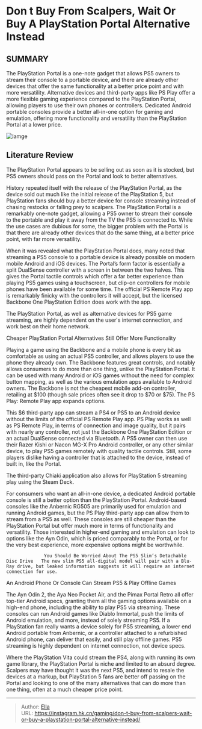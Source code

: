 # Don t Buy From Scalpers, Wait Or Buy A PlayStation Portal Alternative Instead


## SUMMARY 



  The PlayStation Portal is a one-note gadget that allows PS5 owners to stream their console to a portable device, and there are already other devices that offer the same functionality at a better price point and with more versatility.   Alternative devices and third-party apps like PS Play offer a more flexible gaming experience compared to the PlayStation Portal, allowing players to use their own phones or controllers.   Dedicated Android portable consoles provide a better all-in-one option for gaming and emulation, offering more functionality and versatility than the PlayStation Portal at a lower price.  

![iamge](https://static1.srcdn.com/wordpress/wp-content/uploads/2023/12/don-t-feed-the-scalpers-buy-a-better-playstation-portal-alternative-instead.png)

## Literature Review

The PlayStation Portal appears to be selling out as soon as it is stocked, but PS5 owners should pass on the Portal and look to better alternatives.




History repeated itself with the release of the PlayStation Portal, as the device sold out much like the initial release of the PlayStation 5, but PlayStation fans should buy a better device for console streaming instead of chasing restocks or falling prey to scalpers. The PlayStation Portal is a remarkably one-note gadget, allowing a PS5 owner to stream their console to the portable and play it away from the TV the PS5 is connected to. While the use cases are dubious for some, the bigger problem with the Portal is that there are already other devices that do the same thing, at a better price point, with far more versatility.




When it was revealed what the PlayStation Portal does, many noted that streaming a PS5 console to a portable device is already possible on modern mobile Android and iOS devices. The Portal’s form factor is essentially a split DualSense controller with a screen in between the two halves. This gives the Portal tactile controls which offer a far better experience than playing PS5 games using a touchscreen, but clip-on controllers for mobile phones have been available for some time. The official PS Remote Play app is remarkably finicky with the controllers it will accept, but the licensed Backbone One PlayStation Edition does work with the app.



The PlayStation Portal, as well as alternative devices for PS5 game streaming, are highly dependent on the user&#39;s internet connection, and work best on their home network.





 Cheaper PlayStation Portal Alternatives Still Offer More Functionality 
          




Playing a game using the Backbone and a mobile phone is every bit as comfortable as using an actual PS5 controller, and allows players to use the phone they already own. The Backbone features great controls, and notably allows consumers to do more than one thing, unlike the PlayStation Portal. It can be used with many Android or iOS games without the need for complex button mapping, as well as the various emulation apps available to Android owners. The Backbone is not the cheapest mobile add-on controller, retailing at $100 (though sale prices often see it drop to $70 or $75). The PS Play: Remote Play app expands options.


 

This $6 third-party app can stream a PS4 or PS5 to an Android device without the limits of the official PS Remote Play app. PS Play works as well as PS Remote Play, in terms of connection and image quality, but it pairs with nearly any controller, not just the Backbone One PlayStation Edition or an actual DualSense connected via Bluetooth. A PS5 owner can then use their Razer Kishi or Nacon MG-X Pro Android controller, or any other similar device, to play PS5 games remotely with quality tactile controls. Still, some players dislike having a controller that is attached to the device, instead of built in, like the Portal.






The third-party Chiaki application also allows for PlayStation 5 streaming play using the Steam Deck.




For consumers who want an all-in-one device, a dedicated Android portable console is still a better option than the PlayStation Portal. Android-based consoles like the Anbernic RG505 are primarily used for emulation and running Android games, but the PS Play third-party app can allow them to stream from a PS5 as well. These consoles are still cheaper than the PlayStation Portal but offer much more in terms of functionality and versatility. Those interested in higher-end gaming and emulation can look to options like the Ayn Odin, which is priced comparably to the Portal, or for the very best experience, more expensive options might be worthwhile.

                  You Should Be Worried About The PS5 Slim’s Detachable Disc Drive   The new slim PS5 all-digital model will pair with a Blu-Ray drive, but leaked information suggests it will require an internet connection for use.   






 An Android Phone Or Console Can Stream PS5 &amp; Play Offline Games 
          

The Ayn Odin 2, the Aya Neo Pocket Air, and the Pimax Portal Retro all offer top-tier Android specs, granting them all the gaming options available on a high-end phone, including the ability to play PS5 via streaming. These consoles can run Android games like Diablo Immortal, push the limits of Android emulation, and more, instead of solely streaming PS5. If a PlayStation fan really wants a device solely for PS5 streaming, a lower end Android portable from Anbernic, or a controller attached to a refurbished Android phone, can deliver that easily, and still play offline games. PS5 streaming is highly dependent on internet connection, not device specs.

Where the PlayStation Vita could stream the PS4, along with running its own game library, the PlayStation Portal is niche and limited to an absurd degree. Scalpers may have thought it was the next PS5, and intend to resale the devices at a markup, but PlayStation 5 fans are better off passing on the Portal and looking to one of the many alternatives that can do more than one thing, often at a much cheaper price point.






---

> Author: [Ella](https://instagram.hk.cn/)  
> URL: https://instagram.hk.cn/gaming/don-t-buy-from-scalpers-wait-or-buy-a-playstation-portal-alternative-instead/  

